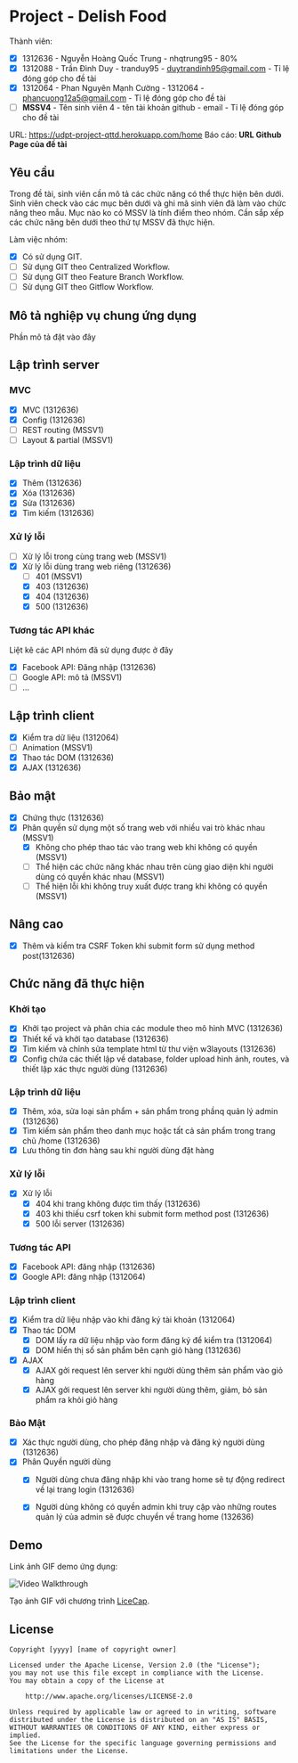 ﻿# Project - Delish Food

Thành viên:
* [x] 1312636 - Nguyễn Hoàng Quốc Trung - nhqtrung95 - 80%
* [x] 1312088 - Trần Đình Duy - tranduy95 - duytrandinh95@gmail.com - Tỉ lệ đóng góp cho đề tài
* [x] 1312064  - Phan Nguyên Mạnh Cường - 1312064  - phancuong12a5@gmail.com - Tỉ lệ đóng góp cho đề tài
* [ ] **MSSV4** - Tên sinh viên 4 - tên tài khoản github - email - Tỉ lệ đóng góp cho đề tài

URL: https://udpt-project-qttd.herokuapp.com/home
Báo cáo: **URL Github Page của đề tài**

## Yêu cầu

Trong đề tài, sinh viên cần mô tả các chức năng có thể thực hiện bên dưới. Sinh viên check vào các mục bên dưới và ghi mã sinh viên đã làm vào chức năng theo mẫu. Mục nào ko có MSSV là tính điểm theo nhóm. Cần sắp xếp các chức năng bên dưới theo thứ tự MSSV đã thực hiện.

Làm việc nhóm:
* [x] Có sử dụng GIT.
* [ ] Sử dụng GIT theo Centralized Workflow.
* [ ] Sử dụng GIT theo Feature Branch Workflow.
* [ ] Sử dụng GIT theo Gitflow Workflow.

## Mô tả nghiệp vụ chung ứng dụng
Phần mô tả đặt vào đây

## Lập trình server
### MVC
* [x] MVC (1312636)
* [x] Config (1312636)
* [ ] REST routing (MSSV1)
* [ ] Layout & partial (MSSV1)

### Lập trình dữ liệu
* [x] Thêm (1312636)
* [x] Xóa (1312636)
* [x] Sửa (1312636)
* [x] Tìm kiếm (1312636)

### Xử lý lỗi
* [ ] Xử lý lỗi trong cùng trang web (MSSV1)
* [x] Xử lý lỗi dùng trang web riêng (1312636)
   * [ ] 401 (MSSV1)
   * [x] 403 (1312636)
   * [x] 404 (1312636)
   * [x] 500 (1312636)

### Tương tác API khác
Liệt kê các API nhóm đã sử dụng được ở đây
* [x] Facebook API: Đăng nhập (1312636)
* [ ] Google API: mô tả (MSSV1)
* [ ] ...

## Lập trình client
* [x] Kiểm tra dữ liệu (1312064)
* [ ] Animation (MSSV1)
* [x] Thao tác DOM (1312636)
* [x] AJAX (1312636)

## Bảo mật
* [x] Chứng thực (1312636)
* [x] Phân quyền sử dụng một số trang web với nhiều vai trò khác nhau (MSSV1)
   * [x] Không cho phép thao tác vào trang web khi không có quyền (MSSV1)
   * [ ] Thể hiện các chức năng khác nhau trên cùng giao diện khi người dùng có quyền khác nhau (MSSV1)
   * [ ] Thể hiện lỗi khi không truy xuất được trang khi không có quyền (MSSV1)

## Nâng cao
* [x] Thêm và kiểm tra CSRF Token khi submit form sử dụng method post(1312636)

## Chức năng đã thực hiện
### Khởi tạo
* [x] Khởi tạo project và phân chia các module theo mô hình MVC (1312636)
* [x] Thiết kế và khởi tạo database (1312636)
* [x] Tìm kiếm và chỉnh sửa template html từ thư viện w3layouts (1312636)
* [x] Config chứa các thiết lập về database, folder upload hình ảnh, routes, và thiết lập xác thực người dùng (1312636)

### Lập trình dữ liệu
* [x] Thêm, xóa, sửa loại sản phẩm + sản phẩm trong phầnq quản lý admin (1312636)
* [x] Tìm kiếm sản phẩm theo danh mục hoặc tất cả sản phẩm trong trang chủ /home (1312636)
* [x] Lưu thông tin đơn hàng sau khi người dùng đặt hàng

### Xử lý lỗi
* [x] Xử lý lỗi 
  * [x] 404 khi trang không được tìm thấy (1312636)
  * [x] 403 khi thiếu csrf token khi submit form method post (1312636)
  * [x] 500 lỗi server (1312636)

### Tương tác API
* [x] Facebook API: đăng nhập (1312636)
* [x] Google API: đăng nhập (1312064)

### Lập trình client
* [x] Kiểm tra dữ liệu nhập vào khi đăng ký tài khoản (1312064)
* [x] Thao tác DOM
  * [x] DOM lấy ra dữ liệu nhập vào form đăng ký để kiểm tra (1312064)
  * [x] DOM hiển thị số sản phẩm bên cạnh giỏ hàng (1312636)
* [x] AJAX
  * [x] AJAX gởi request lên server khi người dùng thêm sản phẩm vào giỏ hàng
  * [x] AJAX gởi request lên server khi người dùng thêm, giảm, bỏ sản phẩm ra khỏi giỏ hàng
### Bảo Mật
* [x] Xác thực người dùng, cho phép đăng nhập và đăng ký người dùng (1312636)
* [x] Phân Quyền người dùng
  * [x] Người dùng chưa đăng nhập khi vào trang home sẽ tự động redirect về lại trang login (1312636)
  * [x] Người dùng không có quyền admin khi truy cập vào những routes quản lý của admin sẽ được chuyền về trang home (132636)



## Demo

Link ảnh GIF demo ứng dụng:

![Video Walkthrough](demo.gif)

Tạo ảnh GIF với chương trình [LiceCap](http://www.cockos.com/licecap/).


## License

    Copyright [yyyy] [name of copyright owner]

    Licensed under the Apache License, Version 2.0 (the "License");
    you may not use this file except in compliance with the License.
    You may obtain a copy of the License at

        http://www.apache.org/licenses/LICENSE-2.0

    Unless required by applicable law or agreed to in writing, software
    distributed under the License is distributed on an "AS IS" BASIS,
    WITHOUT WARRANTIES OR CONDITIONS OF ANY KIND, either express or implied.
    See the License for the specific language governing permissions and
    limitations under the License.
